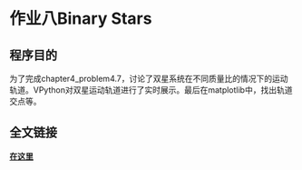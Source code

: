 # 作业八Binary Stars
## 程序目的
为了完成chapter4_problem4.7，讨论了双星系统在不同质量比的情况下的运动轨道。VPython对双星运动轨道进行了实时展示。最后在matplotlib中，找出轨道交点等。
## 全文链接
[**在这里**](https://www.zybuluo.com/MilCOS/note/373156)
